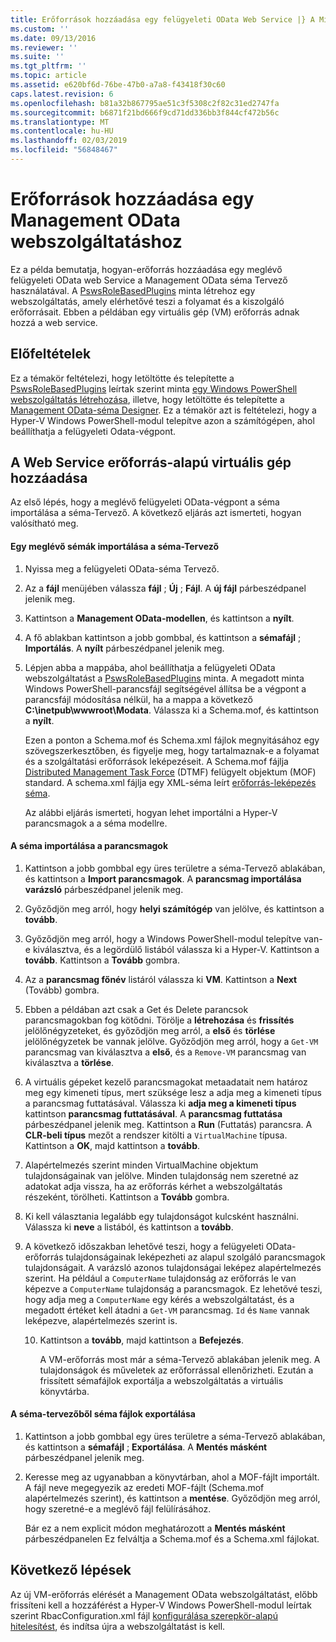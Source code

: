 ```yaml
---
title: Erőforrások hozzáadása egy felügyeleti OData Web Service |} A Microsoft Docs
ms.custom: ''
ms.date: 09/13/2016
ms.reviewer: ''
ms.suite: ''
ms.tgt_pltfrm: ''
ms.topic: article
ms.assetid: e620bf6d-76be-47b0-a7a8-f43418f30c60
caps.latest.revision: 6
ms.openlocfilehash: b81a32b867795ae51c3f5308c2f82c31ed2747fa
ms.sourcegitcommit: b6871f21bd666f9cd71dd336bb3f844cf472b56c
ms.translationtype: MT
ms.contentlocale: hu-HU
ms.lasthandoff: 02/03/2019
ms.locfileid: "56848467"
---
```

# <a name="adding-resources-to-a-management-odata-web-service"></a>Erőforrások hozzáadása egy Management OData webszolgáltatáshoz

Ez a példa bemutatja, hogyan-erőforrás hozzáadása egy meglévő felügyeleti OData web Service a Management OData séma Tervező használatával. A [PswsRoleBasedPlugins](https://code.msdn.microsoft.com:443/windowsdesktop/PswsRoleBasedPlugins-9c79b75a) minta létrehoz egy webszolgáltatás, amely elérhetővé teszi a folyamat és a kiszolgáló erőforrásait. Ebben a példában egy virtuális gép (VM) erőforrás adnak hozzá a web service.

## <a name="prerequisites"></a>Előfeltételek

Ez a témakör feltételezi, hogy letöltötte és telepítette a [PswsRoleBasedPlugins](https://code.msdn.microsoft.com:443/windowsdesktop/PswsRoleBasedPlugins-9c79b75a) leírtak szerint minta [egy Windows PowerShell webszolgáltatás létrehozása](./creating-a-management-odata-web-service.md), illetve, hogy letöltötte és telepítette a [Management OData-séma Designer](https://marketplace.visualstudio.com/items?itemName=jlisc0.ManagementODataSchemaDesigner). Ez a témakör azt is feltételezi, hogy a Hyper-V Windows PowerShell-modul telepítve azon a számítógépen, ahol beállíthatja a felügyeleti Odata-végpont.

## <a name="adding-vm-as-a-resource-to-the-web-service"></a>A Web Service erőforrás-alapú virtuális gép hozzáadása

Az első lépés, hogy a meglévő felügyeleti OData-végpont a séma importálása a séma-Tervező. A következő eljárás azt ismerteti, hogyan valósítható meg.

#### <a name="importing-an-existing-schema-into-the-schema-designer"></a>Egy meglévő sémák importálása a séma-Tervező

1. Nyissa meg a felügyeleti OData-séma Tervező.

2. Az a **fájl** menüjében válassza **fájl** ; **Új** ; **Fájl**. A **új fájl** párbeszédpanel jelenik meg.

3. Kattintson a **Management OData-modellen**, és kattintson a **nyílt**.

4. A fő ablakban kattintson a jobb gombbal, és kattintson a **sémafájl** ; **Importálás**. A **nyílt** párbeszédpanel jelenik meg.

5. Lépjen abba a mappába, ahol beállíthatja a felügyeleti OData webszolgáltatást a [PswsRoleBasedPlugins](https://code.msdn.microsoft.com:443/windowsdesktop/PswsRoleBasedPlugins-9c79b75a) minta. A megadott minta Windows PowerShell-parancsfájl segítségével állítsa be a végpont a parancsfájl módosítása nélkül, ha a mappa a következő **C:\inetpub\wwwroot\Modata**. Válassza ki a Schema.mof, és kattintson a **nyílt**.

   Ezen a ponton a Schema.mof és Schema.xml fájlok megnyitásához egy szövegszerkesztőben, és figyelje meg, hogy tartalmaznak-e a folyamat és a szolgáltatási erőforrások leképezéseit. A Schema.mof fájlja [Distributed Management Task Force](https://www.dmtf.org/) (DTMF) felügyelt objektum (MOF) standard. A schema.xml fájlja egy XML-séma leírt [erőforrás-leképezés séma](./resource-mapping-schema.md).

   Az alábbi eljárás ismerteti, hogyan lehet importálni a Hyper-V parancsmagok a a séma modellre.

#### <a name="importing-cmdlets-into-the-schema"></a>A séma importálása a parancsmagok

1. Kattintson a jobb gombbal egy üres területre a séma-Tervező ablakában, és kattintson a **Import parancsmagok**. A **parancsmag importálása varázsló** párbeszédpanel jelenik meg.

2. Győződjön meg arról, hogy **helyi számítógép** van jelölve, és kattintson a **tovább**.

3. Győződjön meg arról, hogy a Windows PowerShell-modul telepítve van-e kiválasztva, és a legördülő listából válassza ki a Hyper-V. Kattintson a **tovább**. Kattintson a **Tovább** gombra.

4. Az a **parancsmag főnév** listáról válassza ki **VM**. Kattintson a **Next** (Tovább) gombra.

5. Ebben a példában azt csak a Get és Delete parancsok parancsmagokban fog kötődni. Törölje a **létrehozása** és **frissítés** jelölőnégyzeteket, és győződjön meg arról, a **első** és **törlése** jelölőnégyzetek be vannak jelölve. Győződjön meg arról, hogy a `Get-VM` parancsmag van kiválasztva a **első**, és a `Remove-VM` parancsmag van kiválasztva a **törlése**.

6. A virtuális gépeket kezelő parancsmagokat metaadatait nem határoz meg egy kimeneti típus, mert szüksége lesz a adja meg a kimeneti típus a parancsmag futtatásával. Válassza ki **adja meg a kimeneti típus** kattintson **parancsmag futtatásával**. A **parancsmag futtatása** párbeszédpanel jelenik meg. Kattintson a **Run** (Futtatás) parancsra. A **CLR-beli típus** mezőt a rendszer kitölti a `VirtualMachine` típusa. Kattintson a **OK**, majd kattintson a **tovább**.

7. Alapértelmezés szerint minden VirtualMachine objektum tulajdonságainak van jelölve. Minden tulajdonság nem szeretné az adatokat adja vissza, ha az erőforrás kérhet a webszolgáltatás részeként, törölheti. Kattintson a **Tovább** gombra.

8. Ki kell választania legalább egy tulajdonságot kulcsként használni. Válassza ki **neve** a listából, és kattintson a **tovább**.

9. A következő időszakban lehetővé teszi, hogy a felügyeleti OData-erőforrás tulajdonságainak leképezheti az alapul szolgáló parancsmagok tulajdonságait. A varázsló azonos tulajdonságai leképez alapértelmezés szerint. Ha például a `ComputerName` tulajdonság az erőforrás le van képezve a `ComputerName` tulajdonság a parancsmagok.  Ez lehetővé teszi, hogy adja meg a `ComputerName` egy kérés a webszolgáltatást, és a megadott értéket kell átadni a `Get-VM` parancsmag. `Id` és `Name` vannak leképezve, alapértelmezés szerint is.

   10. Kattintson a **tovább**, majd kattintson a **Befejezés**.

       A VM-erőforrás most már a séma-Tervező ablakában jelenik meg. A tulajdonságok és műveletek az erőforrással ellenőrizheti. Ezután a frissített sémafájlok exportálja a webszolgáltatás a virtuális könyvtárba.

#### <a name="exporting-schema-files-from-the-schema-designer"></a>A séma-tervezőből séma fájlok exportálása

1. Kattintson a jobb gombbal egy üres területre a séma-Tervező ablakában, és kattintson a **sémafájl** ; **Exportálása**. A **Mentés másként** párbeszédpanel jelenik meg.

2. Keresse meg az ugyanabban a könyvtárban, ahol a MOF-fájlt importált. A fájl neve megegyezik az eredeti MOF-fájlt (Schema.mof alapértelmezés szerint), és kattintson a **mentése**. Győződjön meg arról, hogy szeretné-e a meglévő fájl felülírásához.

   Bár ez a nem explicit módon meghatározott a **Mentés másként** párbeszédpanelen Ez felváltja a Schema.mof és a Schema.xml fájlokat.

## <a name="next-steps"></a>Következő lépések

Az új VM-erőforrás elérését a Management OData webszolgáltatást, előbb frissíteni kell a hozzáférést a Hyper-V Windows PowerShell-modul leírtak szerint RbacConfiguration.xml fájl [konfigurálása szerepkör-alapú hitelesítést](./configuring-role-based-authorization.md), és indítsa újra a webszolgáltatást is kell.